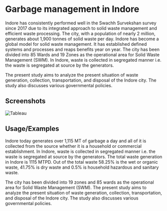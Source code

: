 # Garbage management in Indore
Indore has consistently performed well in the Swachh Survekshan survey since 2017 due to its integrated approach to solid waste management and efficient waste processing. The city, with a population of nearly 2 million, generates about 1,900 tonnes of solid waste per day. Indore has become a global model for solid waste management. It has established defined systems and processes and reaps benefits year on year. The city has been divided into 85 Wards and 19 Zones as the operational area for Solid Waste Management (SWM). In Indore, waste is collected in segregated manner i.e. the waste is segregated at source by the generators.


The present study aims to analyze the present situation of waste generation, collection, transportation, and disposal of the Indore city. The study also discusses various governmental policies.



## Screenshots
<!-- 
![Tableau](https://github.com/anjalim28/Garbage-Collection-Analysis/blob/main/images/1.png)
![Tableau](https://github.com/anjalim28/Garbage-Collection-Analysis/blob/main/images/3.png) -->
![Tableau](https://github.com/anjalim28/Garbage-Collection-Analysis/blob/main/images/6.png)


## Usage/Examples
Indore today generates over 1,115 MT of garbage a day and all of it is collected from the source whether it is a household or commercial establishment. In Indore, waste is collected in segregated manner i.e. the waste is segregated at source by the generators. The total waste generation in Indore is 1115 MTPD. Out of the total waste 58.25% is the wet or organic waste, 41.75% is dry waste and 0.5% is household hazardous and sanitary waste.

The city has been divided into 19 zones and 85 wards as the operational area for Solid Waste Management (SWM). The present study aims to analyze the present situation of waste generation, collection, transportation, and disposal of the Indore city. The study also discusses various governmental policies.
